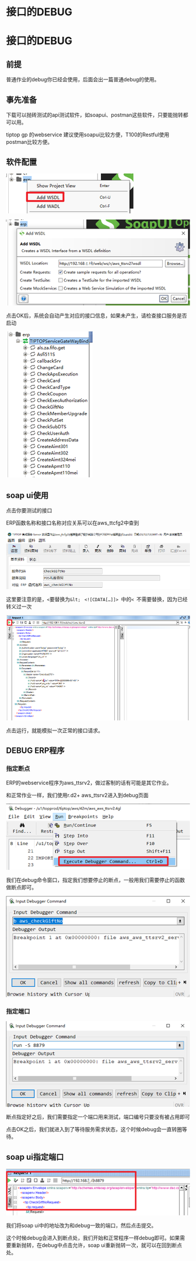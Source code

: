 # 接口的DEBUG



# 接口的DEBUG

## 前提

普通作业的debug你已经会使用，后面会出一篇普通debug的使用。

## 事先准备

下载可以抛砖测试的api测试软件，如soapui、postman这些软件，只要能抛转都可以用。

tiptop gp 的webservice 建议使用soapui比较方便，T100的Restful使用postman比较方便。

## 软件配置

![UntitledHnwtR1vIg.png](./image/UntitledHnwtR1vIg.png)

![UntitledH7wpRJDIRz.png](./image/UntitledH7wpRJDIRz.png)

点击OK后，系统会自动产生对应的接口信息，如果未产生，请检查接口服务是否启动

![UntitledNnwpgJDIgm.png](./image/UntitledNnwpgJDIgm.png)

## soap ui使用

点击你要测试的接口

ERP函数名称和接口名称对应关系可以在aws_ttcfg2中查到

![UntitledH7wtg1vSRZ.png](./image/UntitledH7wtg1vSRZ.png)

这里要注意的是，`<`要替换为`&lt; ` `<![CDATA[…]]> `中的`< `不需要替换，因为已经转义过一次

![UntitledHnQpRJvIRM.png](./image/UntitledHnQpRJvIRM.png)

点击运行，就能模拟一次正常的接口请求。

## DEBUG ERP程序

### 指定断点

ERP的webservice程序为aws_ttsrv2，做过客制的话有可能是其它作业。

和正常作业一样，我们使用r.d2+ aws_ttsrv2进入到debug页面

![UntitledD7QtgJDSR.png](./image/UntitledD7QtgJDSR.png)

我们在debug命令窗口，指定我们想要停止的断点，一般用我们需要停止的函数做断点即可。

![Untitledv7wtRJDSgz.png](./image/Untitledv7wtRJDSgz.png)

### 指定端口

![UntitledD7wtgJDIRm.png](./image/UntitledD7wtgJDIRm.png)

断点指定好之后，我们需要指定一个端口用来测试，端口编号只要没有被占用即可

点击OK之后，我们就进入到了等待服务需求状态，这个时候debug会一直转圈等待。

## soap ui指定端口

![UntitledD7QpRJvSRZ.png](./image/UntitledD7QpRJvSRZ.png)

我们将soap ui中的地址改为和debug一致的端口，然后点击提交。

这个时候debug会进入到断点处，我们开始和正常程序一样debug即可。如果需要重新抛转，在debug中点击允许，soap ui重新抛转一次，就可以在回到断点处。


